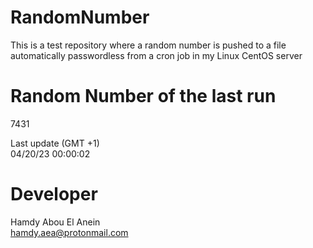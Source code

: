# RandomNumber    
This is a test repository where a random number is pushed to a file automatically passwordless from a cron job in my Linux CentOS server    
# Random Number of the last run   
7431
      
Last update (GMT +1)    
04/20/23 00:00:02
# Developer    
Hamdy Abou El Anein   
hamdy.aea@protonmail.com

